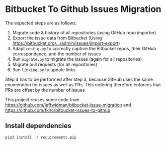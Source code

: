 # Bitbucket To Github Issues Migration

The expected steps are as follows:
1. Migrate code & history of all repositories (using GitHub repo importer)
2. Export the issue data from Bitbucket (Using https://bitbucket.org/.../admin/issues/import-export)
3. Adapt `config.py` to correctly capture the Bitbucket repos, their GitHub correspondance, and the number of issues
4. Run `migrate.py` to migrate the issues (again for all repositories)
5. Migrate pull requests (for all repositories)
6. Run `linking.py` to update links

Step 4 has to be performed after step 3, because GitHub uses the same enumeration for issues as well as PRs.
This ordering therefore enforces that PRs are offset by the number of issues.

This project reuses some code from https://github.com/jeffwidman/bitbucket-issue-migration and https://github.com/fkirc/bitbucket-issues-to-github

## Install dependencies

`pip3 install -r requirements.pip`
